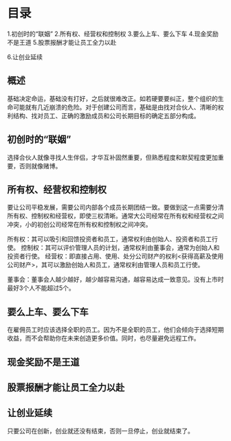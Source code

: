 # 目录
1.初创时的“联姻”
2.所有权、经营权和控制权
3.要么上车、要么下车
4.现金奖励不是王道
5.股票报酬才能让员工全力以赴

6.让创业延续

## 概述
基础决定命运，基础没有打好，之后就很难改正。如若硬要要纠正，整个组织的生命可能就有几近崩溃的危险。对于创建公司而言，基础是由找对合伙人、清晰的权利结构、找对员工、正确的激励成员和公司长期目标的确定五部分构成。

## 初创时的“联姻”
选择合伙人就像寻找人生伴侣，才华互补固然重要，但熟悉程度和默契程度更加重要，否则就像赌博。

## 所有权、经营权和控制权
要让公司平稳发展，需要公司内部各个成员长期团结一致。要做到这一点需要分清所有权、控制权和经营权，即使三权清晰。通常大公司经常在所有权和经营权之间冲突，小的初创公司经常在所有权和控制权之间冲突。

所有权：其可以吸引和回馈投资者和员工，通常权利由创始人、投资者和员工行使。
控制权：其可以评价管理人员的计划，通常权利由董事会，通常为创始人和投资者行使。
经营权：即直接占用、使用、处分公司财产的权利<获得高薪及使用公司财产>，其可以激励创始人和员工，通常权利由管理人员和员工行使。

董事会：董事会人越少越好，越少越容易沟通，越容易达成一致意见。没有上市时最好3个人不能超过5个。

## 要么上车、要么下车
在雇佣员工时应该选择全职的员工。因为不是全职的员工，他们会倾向于选择短期收益，而不会帮助你在未来创造更多价值。同时，也尽量避免远程工作。

## 现金奖励不是王道
## 股票报酬才能让员工全力以赴
## 让创业延续
只要公司在创新，创业就还没有结束，否则一旦停止，创业就结束了。